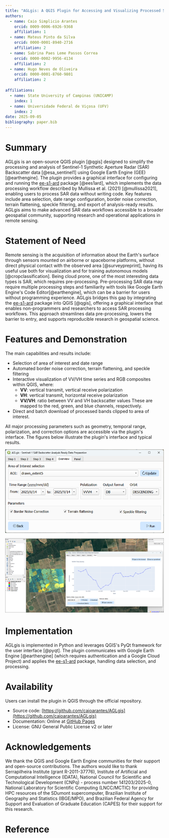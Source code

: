 ```yaml
---
title: "AGLgis: A QGIS Plugin for Accessing and Visualizing Processed Sentinel-1 SAR Data"
authors:
  - name: Caio Simplicio Arantes
    orcid: 0009-0006-6926-9368
    affiliation: 1
  - name: Mateus Pinto da Silva
    orcid: 0000-0001-8940-2716
    affiliation: 2
  - name: Sabrina Paes Leme Passos Correa
    orcid: 0000-0002-9956-4134
    affiliation: 2
  - name: Hugo Neves de Oliveira
    orcid: 0000-0001-8760-9801
    affiliation: 2

affiliations:
  - name: State University of Campinas (UNICAMP)
    index: 1
  - name: Universidade Federal de Viçosa (UFV)
    index: 2
date: 2025-09-05
bibliography: paper.bib
---
```


# Summary

AGLgis is an open-source QGIS plugin [@qgis] designed to simplify the processing and analysis of Sentinel-1 Synthetic Aperture Radar (SAR) Backscatter data [@esa_sentinel1] using Google Earth Engine (GEE) [@earthengine]. The plugin provides a graphical interface for configuring and running the [ee-s1-ard](https://pypi.org/project/ee-s1-ard/) package [@ees1ard], which implements the data processing workflow described by Mullissa et al. (2021) [@mullissa2021], enabling users to process SAR data without writing code. Key features include area selection, date range configuration, border noise correction, terrain flattening, speckle filtering, and export of analysis-ready results. AGLgis aims to make advanced SAR data workflows accessible to a broader geospatial community, supporting research and operational applications in remote sensing.

# Statement of Need

Remote sensing is the acquisition of information about the Earth's surface through sensors mounted on airborne or spaceborne platforms, without direct physical contact with the observed area [@surveypreprint], having its useful use both for visualization and for training autonomous models [@cropclassification]. Being cloud prone, one of the most interesting data types is SAR, which requires pre-processing. Pre-processing SAR data may require multiple processing steps and familiarity with tools like Google Earth Engine's Code Editor[@earthengine], which can be a barrier for users without programming experience. AGLgis bridges this gap by integrating the [ee-s1-ard](https://pypi.org/project/ee-s1-ard/) package into QGIS [@qgis], offering a graphical interface that enables non-programmers and researchers to access SAR processing workflows. This approach streamlines data pre-processing, lowers the barrier to entry, and supports reproducible research in geospatial science.

# Features and Demonstration

The main capabilities and results include:

- Selection of area of interest and date range
- Automated border noise correction, terrain flattening, and speckle filtering
- Interactive visualization of VV/VH time series and RGB composites within QGIS, where:
    - **VV**: vertical transmit, vertical receive polarization
    - **VH**: vertical transmit, horizontal receive polarization
    - **VV/VH**: ratio between VV and VH backscatter values
  These are mapped to the red, green, and blue channels, respectively.
- Direct and batch download of processed bands clipped to area of interest.

All major processing parameters such as geometry, temporal range, polarization, and correction options are accessible via the plugin's interface. The figures below illustrate the plugin's interface and typical results.

![Oveview tab for setting selection](medias/view.png)

![Demonstration of AGLgis results: time series visualization and RGB view](medias/demo.png)

# Implementation

AGLgis is implemented in Python and leverages QGIS's PyQt framework for the user interface [@pyqt]. The plugin communicates with Google Earth Engine [@earthengine] (which requires authentication and a Google Cloud Project) and applies the [ee-s1-ard](https://pypi.org/project/ee-s1-ard/) package, handling data selection, and processing. 

# Availability


Users can install the plugin in QGIS through the official repository.
- Source code: [https://github.com/caioarantes/AGLgis](https://github.com/caioarantes/AGLgis)
- Documentation: Online at [GitHub Pages](https://caioarantes.github.io/AGLgis/)
- License: GNU General Public License v2 or later

# Acknowledgements

We thank the QGIS and Google Earth Engine communities for their support and open-source contributions. The authors would like to thank Serrapilheira Institute (grant R-2011-37776), Institute of Artificial and Computational Intelligence (IDATA), National Council for Scientific and Technological Development (CNPq) - process number 141203/2025-0, National Laboratory for Scientific Computing (LNCC/MCTIC) for providing HPC resources of the SDumont supercomputer, Brazilian Institute of Geography and Statistics (IBGE/MPO), and Brazilian Federal Agency for Support and Evaluation of Graduate Education (CAPES) for their support for this research.

# Reference
